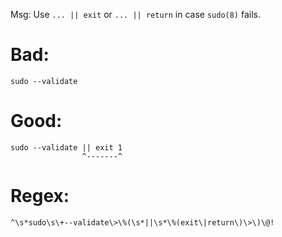 Msg: Use `... || exit` or `... || return` in case `sudo(8)` fails.

# Bad:

    sudo --validate

# Good:

    sudo --validate || exit 1
                    ^-------^

# Regex:

    ^\s*sudo\s\+--validate\>\%(\s*||\s*\%(exit\|return\)\>\)\@!
